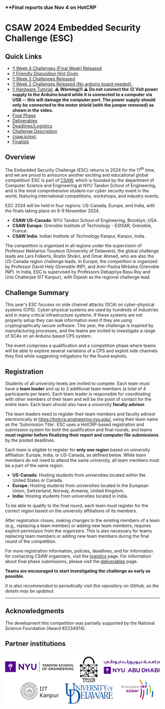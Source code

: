 ### **Final reports due Nov 4 on HotCRP


CSAW 2024 Embedded Security Challenge (ESC)
===========================================
## Quick Links

* [!! Week 4 Challenges (Final Week) Released](https://github.com/TrustworthyComputing/csaw_esc_2024/tree/main/challenges/week4)
* [!! Friendly Disposition Hint Given](https://github.com/TrustworthyComputing/csaw_esc_2024/tree/main/challenges/week1) 
* [!! Week 3 Challenges Released](https://github.com/TrustworthyComputing/csaw_esc_2024/tree/main/challenges/week3) 
* [!! Week 2 Challenges Released (No arduino board needed).](https://github.com/TrustworthyComputing/csaw_esc_2024/tree/main/challenges/week2) 
* [!! Hardware Tutorial:](https://drive.google.com/file/d/1DRpB7Qy6YpE_sjXaRERW-EI_ULjzWqRX/view?usp=drive_link) ⚠️ __Warning(!) ⚠️ Do not connect the 12 Volt power supply to the Arduino board while it is connected to a computer via USB -- this will damage the computer port. The power supply should only be connected to the motor shield (with the jumper removed) as shown in the video.__
* [Final Phase](https://github.com/TrustworthyComputing/csaw_esc_2024/blob/main/Final_Phase.md)
* [Deliverables](https://github.com/TrustworthyComputing/csaw_esc_2024/blob/main/deliverables.md)
* [Deadlines/Logistics](https://github.com/TrustworthyComputing/csaw_esc_2024/blob/main/logistics.md#competition-deadlines)
* [Challenge Description](https://github.com/TrustworthyComputing/csaw_esc_2024/blob/main/Challenge_Description.md)
* [csaw.io/esc](https://www.csaw.io/esc)
* [Finalists](https://github.com/TrustworthyComputing/csaw_esc_2024/blob/main/finalists.md)

## Overview

The Embedded Security Challenge (ESC) returns in 2024 for the 17<sup>th</sup> time, and we are proud to announce another exciting and educational global competition! ESC is part of [CSAW](https://www.csaw.io/), which is founded by the department of Computer Science and Engineering at NYU Tandon School of Engineering, and is the most comprehensive student-run cyber security event in the world, featuring international competitions, workshops, and industry events.

ESC 2024 will be held in four regions: US-Canada, Europe, and India, with the finals taking place on 6-9 November 2024.

-   **CSAW US-Canada**: NYU Tandon School of Engineering, Brooklyn, USA.
-   **CSAW Europe**: Grenoble Institute of Technology - ESISAR, Grenoble, France.
-   **CSAW India**: Indian Institute of Technology Kanpur, Kanpur, India.

The competition is organized in all regions under the supervision of Professor Nektarios Tsoutsos (University of Delaware), the global challenge leads are Lars Folkerts, Rostin Shokri, and Omar Ahmed, who are also the US-Canada region challenge leads.
In Europe, the competition is organized by Professor David Hely (Grenoble INP), and Amir-Pasha Mirbaha (Grenoble INP).
In India, ESC is supervised by Professors Debapriya Basu Roy and Urbi Chatterjee (IIT Kanpur), with Dipesh as the regional challenge lead.

## Challenge Summary
This year's ESC focuses on side channel attacks (SCA) on cyber-physical systems (CPS). Cyber-physical systems are used by hundreds of industries and in many critical infrastructure systems. If these systems are not properly setup they can leak information even if they are using cryptographically secure software. This year, the challenge is inspired by manufacturing processes, and the teams are invited to investigate a range of SCAs on an Arduino based CPS system.

The event comprises a qualification and a competition phase where teams will be able to explore several variations of a CPS and exploit side channels they find while suggesting mitigations for the found exploits.

## Registration

Students of all university levels are invited to compete. Each team must have a **team leader** and up to 3 additional team members (a total of 4 participants per team). Each team leader is responsible for coordinating with other members of their team and will be the point of contact for the entire team. Each team should also have a university **faculty advisor**.


The team leaders need to register their team members and faculty advisor electronically at https://hotcrp.engineering.nyu.edu/, using their team name as the 'Submission Title'. ESC uses a HotCRP-based registration and submission system for both the qualification and final rounds, and teams **must register before finalizing their report and computer file submissions** by the posted deadlines.


Each team is eligible to register for **only one region** based on university affiliation: Europe, India, or US-Canada, as defined below.
While team members do not need to attend the same university, all team members must be a part of the same region.

-   **US-Canada**: Hosting students from universities located within the United States or Canada.
-   **Europe:** Hosting students from universities located in the European Union, Switzerland, Norway, Armenia, United Kingdom.
-   **India:** Hosting students from universities located in India.

To be able to qualify to the final round, each team must register for the correct region based on the university affiliations of its members.


After registration closes, making changes to the existing members of a team (e.g., replacing a team member) or adding new team members, requires explicit permission from the organizers. This is also necessary for teams replacing team members or adding new team members during the final round of the competition.


For more registration information, policies, deadlines, and for information for contacting CSAW organizers, visit the [logistics](logistics.md) page. For information about final phase submissions, please visit the [deliverables](deliverables.md) page.

**Teams are encouraged to start investigating the challenge as early as possible.**

*It is also recommended to periodically visit this repository on GitHub, as the details may be updated*.

---

## Acknowledgments
The development this competition was partially supported by the National Science Foundation (Award #2234974).

## Partner institutions

<p align="center">
    <img src="./logos/logos.png" alt="logos"/>
</p>


[badge-license]: https://img.shields.io/badge/license-MIT-green.svg
